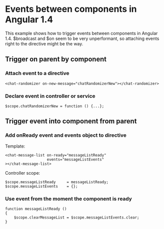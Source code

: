 # Events between components in Angular 1.4

This example shows how to trigger events between components in Angular 1.4.
$broadcast and $on seem to be very unperformant, so attaching events right to the directive might be the way.

## Trigger on parent by component
### Attach event to a directive
```
<chat-randomizer on-new-message="chatRandomizerNew"></chat-randomizer>
```

### Declare event in controller or service
```
$scope.chatRandomizerNew = function () {...};
```

## Trigger event into component from parent
### Add onReady event and events object to directive
Template:
```
<chat-message-list on-ready="messageListReady"
                   events="messageListEvents"
></chat-message-list>
```

Controller scope:
```
$scope.messageListReady     = messageListReady;
$scope.messageListEvents    = {};
```

### Use event from the moment the component is ready
```
function messageListReady ()
{
    $scope.clearMessageList = $scope.messageListEvents.clear;
}
```
